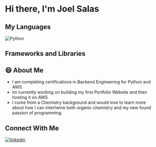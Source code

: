# Hi there, I'm Joel Salas

<!--
**JoelSalas22/JoelSalas22** is a ✨ _special_ ✨ repository because its `README.md` (this file) appears on your GitHub profile.

Here are some ideas to get you started:

- 🔭 I’m currently working on ...
- 🌱 I’m currently learning ...
- 👯 I’m looking to collaborate on ...
- 🤔 I’m looking for help with ...
- 💬 Ask me about ...
- 📫 How to reach me: ...
- 😄 Pronouns: ...
- ⚡ Fun fact: ...
-->


## My Languages
![Python](https://img.shields.io/badge/-Python-yellow?style=for-the-badge&logo=Python)

## Frameworks and Libraries


## 😄 About Me
* I am completing certifications in Backend Engineering for Python and AWS
* Im currently working on building my first Portfolio Website and then hosting it on AWS
* I come from a Chemistry background and would love to learn more about how I can intertwine both organic chemistry and my new found passion of programming.

## Connect With Me
[![linkedin](https://img.shields.io/badge/linkedin-0A66C2?style=for-the-badge&logo=linkedin&logoColor=white)](https://www.linkedin.com/in/salas23/)

